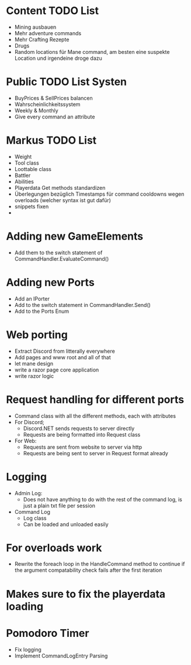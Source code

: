 # Content TODO List
- Mining ausbauen
- Mehr adventure commands
- Mehr Crafting Rezepte
- Drugs
- Random locations für Mane command, am besten eine suspekte Location und irgendeine droge dazu

# Public TODO List Systen
- BuyPrices & SellPrices balancen
- Wahrscheinlichkeitssystem
- Weekly & Monthly
- Give every command an attribute

# Markus TODO List
<!-- - Timer Attribute -->
<!-- - Command Attributes für syntax -->
- Weight
- Tool class
- Loottable class
- Battler
- Abilities
- Playerdata Get methods standardizen
- Überlegungen bezüglich Timestamps für command cooldowns wegen overloads (welcher syntax ist gut dafür)
- snippets fixen
- 

# Adding new GameElements
- Add them to the switch statement of CommandHandler.EvaluateCommand()

# Adding new Ports
- Add an IPorter
- Add to the switch statement in CommandHandler.Send()
- Add to the Ports Enum

# Web porting
- Extract Discord from litterally everywhere
- Add pages and www root and all of that
- let mane design
- write a razor page core application
- write razor logic

# Request handling for different ports
- Command class with all the different methods, each with attributes
- For Discord;
  - Discord.NET sends requests to server directly
  - Requests are being formatted into Request class
- For Web:
  - Requests are sent from website to server via http
  - Requests are being sent to server in Request format already

# Logging
- Admin Log:
  - Does not have anything to do with the rest of the command log, is just a plain txt file per session 
- Command Log
  - Log class
  - Can be loaded and unloaded easily


# For overloads work
- Rewrite the foreach loop in the HandleCommand method to continue if the argument compatability check fails after the first iteration 

# Makes sure to fix the playerdata loading

# Pomodoro Timer
- Fix logging
- Implement CommandLogEntry Parsing